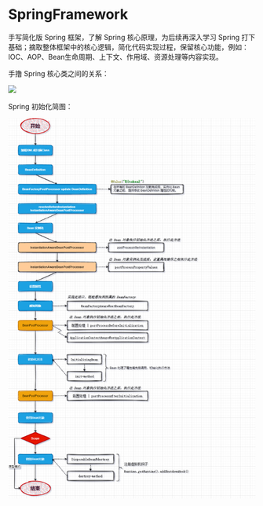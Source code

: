 # SpringFramework
手写简化版 Spring 框架，了解 Spring 核心原理，为后续再深入学习 Spring 打下基础；摘取整体框架中的核心逻辑，简化代码实现过程，保留核心功能，例如：IOC、AOP、Bean生命周期、上下文、作用域、资源处理等内容实现。

手撸 Spring 核心类之间的关系：

![](/image/spring_类之间的关系.png)

Spring 初始化简图：

![](/image/spring_初始化简图.png)